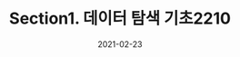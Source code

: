 ---
title:  "Section1. 데이터 탐색 기초2210"

categories:
  - 빅데이터 분석 기사
tags: 
  - Part2. 빅데이터 탐색
  - Chapter2. 데이터 탐색
  - Section1. 데이터 탐색 기초

toc: true
toc_sticky: true
 
date: 2021-02-23
last_modified_at: 2021-02-25
---
